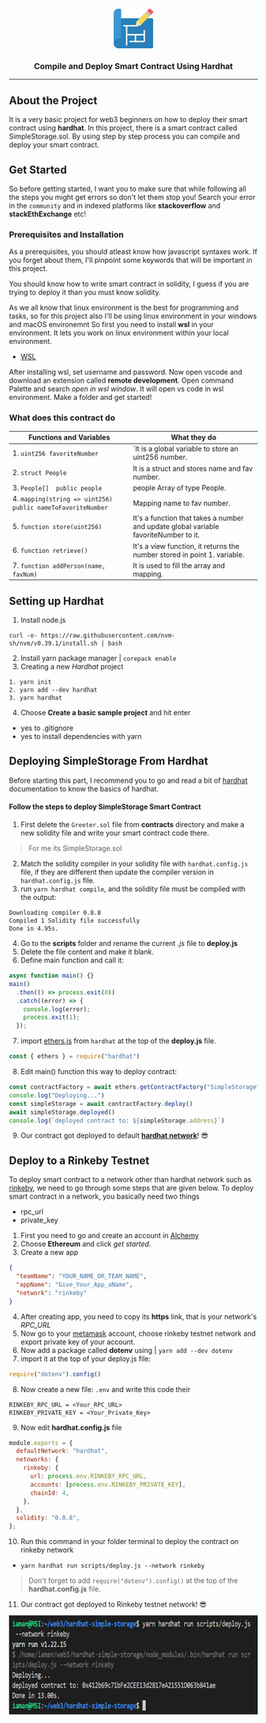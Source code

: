 <div align="center">
  <a href="https://github.com/iamansingh0/web3/tree/master/hardhat-simple-storage">
    <p align="center">
      <img src="blueprint.png" alt="Logo" width="80" height="80">
    </p>
  </a>
  <h3 align="center"><strong>Compile and Deploy Smart Contract Using Hardhat</strong></h3>
  <hr>
</div>

## About the Project
It is a very basic project for web3 beginners on how to deploy their smart contract using **hardhat**. In this project, there is a smart contract called SimpleStorage.sol. By using step by step process you can compile and deploy your smart contract.

## Get Started
So before getting started, I want you to make sure that while following all the steps you might get errors so don't let them stop you! Search your error in the `community` and in indexed platforms like **stackoverflow** and **stackEthExchange** etc!

### Prerequisites and Installation
As a prerequisites, you should atleast know how javascript syntaxes work. If you forget about them, I'll pinpoint some keywords that will be important in this project.

You should know how to write smart contract in solidity, I guess if you are trying to deploy it than you must know solidity.

As we all know that linux environment is the best for programming and tasks, so for this project also I'll be using linux environment in your windows and macOS environemnt
So first you need to install **wsl** in your environment. It lets you work on linux environment within your local environment.

- [WSL](https://docs.microsoft.com/en-us/windows/wsl/install)

After installing wsl, set username and password. Now open vscode and download an extension called **remote development**. Open command Palette and search *open in wsl window*. It will open vs code in wsl environment. Make a folder and get started!

### What does this contract do

| Functions and Variables      | What they do |
| ----------- | ----------- |
| 1. ``uint256 favoriteNumber``     | `It is a global variable to store an uint256 number.       |
| 2. ``struct People`` | It is a struct and stores name and fav number.        |
| 3. ``People[]  public people``   | people Array of type People.        |
| 4. `mapping(string => uint256)  public nameToFavoriteNumber`   |  Mapping name to fav number.      |
| 5. ``function store(uint256)``  | It's a function that takes a number and update global variable favoriteNumber to it.        |
| 6. `function retrieve()`   | It's a view function, it returns the number stored in point 1. variable.       |
| 7. `function addPerson(name, favNum)` | It is used to fill the array and mapping.

## Setting up Hardhat
1. Install node.js
``` 
curl -o- https://raw.githubusercontent.com/nvm-sh/nvm/v0.39.1/install.sh | bash
```
2. Install yarn package manager | `corepack enable`
3. Creating a new *Hardhat* project
```
1. yarn init
2. yarn add --dev hardhat
3. yarn hardhat
```
4. Choose **Create a basic sample project** and hit enter
- yes to .gitignore
- yes to install dependencies with yarn

## Deploying SimpleStorage From Hardhat
Before starting this part, I recommend you to go and read a bit of [hardhat](https://hardhat.org/getting-started) documentation to know the basics of hardhat.

#### Follow the steps to deploy SimpleStorage Smart Contract
1. First delete the `Greeter.sol` file from **contracts** directory and make a new solidity file and write your smart contract code there.
> For me its SimpleStorage.sol
2. Match the solidity compiler in your solidity file with `hardhat.config.js` file, if they are different then update the compiler version in `hardhat.config.js` file.
3. run `yarn hardhat compile`, and the solidity file must be compiled with the output: 
```
Downloading compiler 0.8.8
Compiled 1 Solidity file successfully
Done in 4.95s.
```
4. Go to the **scripts** folder and rename the current *.js* file to **deploy.js**
5. Delete the file content and make it blank.
6. Define main function and call it:
```javascript
async function main() {}
main()
  .then(() => process.exit(0))
  .catch((error) => {
    console.log(error);
    process.exit(1);
  });
```
7. import [ethers.js](https://docs.ethers.io/v5/) from `hardhat` at the top of the **deploy.js** file.
```javascript
const { ethers } = require("hardhat")
```
8. Edit main() function this way to deploy contract:
```javascript
const contractFactory = await ethers.getContractFactory("SimpleStorage")
console.log("Deploying...")
const simpleStorage = await contractFactory.deploy()
await simpleStorage.deployed()
console.log(`deployed contract to: ${simpleStorage.address}`)
```
9. Our contract got deployed to default **[hardhat network](https://hardhat.org/hardhat-network)**! 😎

## Deploy to a Rinkeby Testnet
To deploy smart contract to a network other than hardhat network such as [rinkeby](http://www.alchemy.com/overviews/rinkeby-testnet), we need to go through some steps that are given below.
To deploy smart contract in a network, you basically need two things
- rpc_url
- private_key
1. First you need to go and create an account in [Alchemy](https://www.alchemy.com/)
2. Choose **Ethereum** and click *get started*.
3. Create a new app
```json
{
  "teamName": "YOUR_NAME_OR_TEAM_NAME",
  "appName": "Give_Your_App_aName",
  "network": "rinkeby"
}
```
4. After creating app, you need to copy its **https** link, that is your network's *RPC_URL*
5. Now go to your [metamask](https://metamask.io/) account, choose rinkeby testnet network and export private key of your account.
6. Now add a package called **dotenv** using | `yarn add --dev dotenv`
7. import it at the top of your deploy.js file:
```javascript
require("dotenv").config()
```
8. Now create a new file: `.env` and write this code their
```env
RINKEBY_RPC_URL = <Your_RPC_URL>
RINKEBY_PRIVATE_KEY = <Your_Private_Key>
```
9. Now edit **hardhat.config.js** file
```javascript
module.exports = {
  defaultNetwork: "hardhat",
  netoworks: {
    rinkeby: {
      url: process.env.RINKEBY_RPC_URL,
      accounts: [process.env.RINKEBY_PRIVATE_KEY],
      chainId: 4,
    },
  },
  solidity: "0.8.8",
};
```
10. Run this command in your folder terminal to deploy the contract on rinkeby network
- `yarn hardhat run scripts/deploy.js --network rinkeby`
> Don't forget to add `require("dotenv").config()` at the top of the **hardhat.config.js** file.
11. Our contract got deployed to Rinkeby testnet network! 😎
<p align="center">
  <img src="hardhat-rinkeby-deployed.png" width="700" height="200">
</p>

